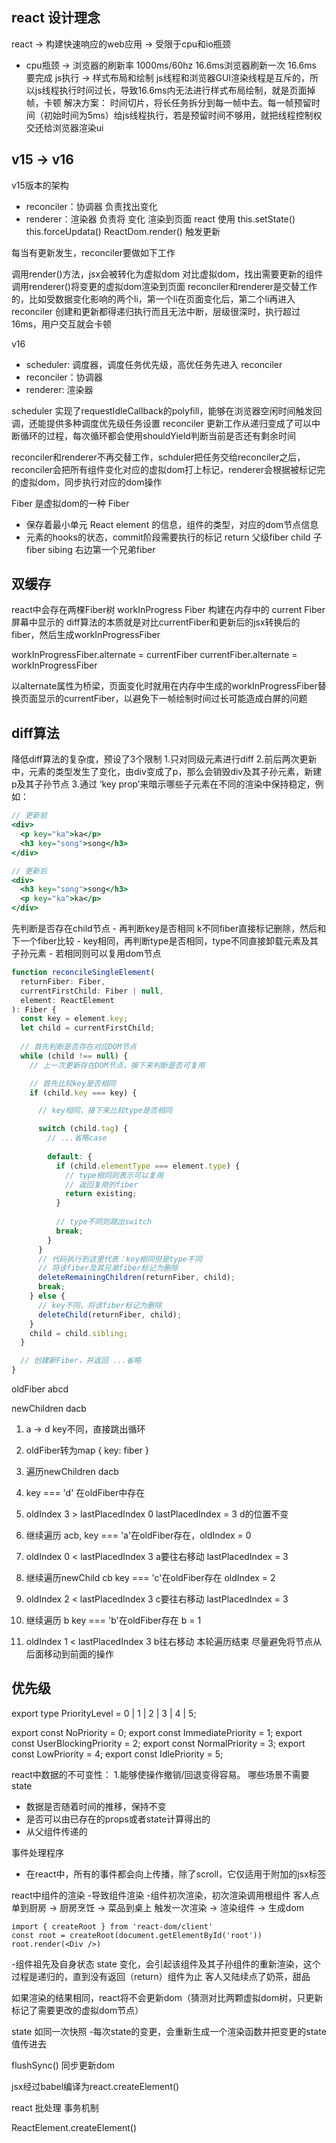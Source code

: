 ## react 设计理念
react -> 构建快速响应的web应用 -> 受限于cpu和io瓶颈
 - cpu瓶颈 -> 浏览器的刷新率 1000ms/60hz 16.6ms浏览器刷新一次
    16.6ms 要完成 js执行 -> 样式布局和绘制
    js线程和浏览器GUI渲染线程是互斥的，所以js线程执行时间过长，导致16.6ms内无法进行样式布局绘制，就是页面掉帧，卡顿
    解决方案： 时间切片，将长任务拆分到每一帧中去。每一帧预留时间（初始时间为5ms）给js线程执行，若是预留时间不够用，就把线程控制权交还给浏览器渲染ui

## v15 -> v16
v15版本的架构
 - reconciler：协调器 负责找出变化
 - renderer：渲染器 负责将 变化 渲染到页面
 react 使用 this.setState() this.forceUpdata() ReactDom.render() 触发更新

 每当有更新发生，reconciler要做如下工作

 调用render()方法，jsx会被转化为虚拟dom
 对比虚拟dom，找出需要更新的组件
 调用renderer()将变更的虚拟dom渲染到页面
reconciler和renderer是交替工作的，比如受数据变化影响的两个li，第一个li在页面变化后，第二个li再进入reconciler
创建和更新都得递归执行而且无法中断，层级很深时，执行超过16ms，用户交互就会卡顿

v16
 - scheduler: 调度器，调度任务优先级，高优任务先进入 reconciler
 - reconciler：协调器
 - renderer: 渲染器

scheduler 实现了requestIdleCallback的polyfill，能够在浏览器空闲时间触发回调，还能提供多种调度优先级任务设置
reconciler 更新工作从递归变成了可以中断循环的过程，每次循环都会使用shouldYield判断当前是否还有剩余时间

reconciler和renderer不再交替工作，schduler把任务交给reconciler之后，reconciler会把所有组件变化对应的虚拟dom打上标记，renderer会根据被标记完的虚拟dom，同步执行对应的dom操作

Fiber 是虚拟dom的一种
Fiber
 - 保存着最小单元 React element 的信息，组件的类型，对应的dom节点信息
 - 元素的hooks的状态，commit阶段需要执行的标记
    return 父级fiber
    child 子fiber
    sibing 右边第一个兄弟fiber
## 双缓存
react中会存在两棵Fiber树
workInProgress Fiber 构建在内存中的
current Fiber 屏幕中显示的
diff算法的本质就是对比currentFiber和更新后的jsx转换后的fiber，然后生成workInProgressFiber

workInProgressFiber.alternate = currentFiber
currentFiber.alternate = workInProgressFiber

以alternate属性为桥梁，页面变化时就用在内存中生成的workInProgressFiber替换页面显示的currentFiber，以避免下一帧绘制时间过长可能造成白屏的问题



## diff算法
 降低diff算法的复杂度，预设了3个限制
1.只对同级元素进行diff
2.前后两次更新中，元素的类型发生了变化，由div变成了p，那么会销毁div及其子孙元素，新建p及其子孙节点
3.通过 ‘key prop’来暗示哪些子元素在不同的渲染中保持稳定，例如：
```jsx
// 更新前
<div>
  <p key="ka">ka</p>
  <h3 key="song">song</h3>
</div>

// 更新后
<div>
  <h3 key="song">song</h3>
  <p key="ka">ka</p>
</div>
```

先判断是否存在child节点 - 再判断key是否相同 k不同fiber直接标记删除，然后和下一个fiber比较 - key相同，再判断type是否相同，type不同直接卸载元素及其子孙元素 - 若相同则可以复用dom节点

```javascript
function reconcileSingleElement(
  returnFiber: Fiber,
  currentFirstChild: Fiber | null,
  element: ReactElement
): Fiber {
  const key = element.key;
  let child = currentFirstChild;
  
  // 首先判断是否存在对应DOM节点
  while (child !== null) {
    // 上一次更新存在DOM节点，接下来判断是否可复用

    // 首先比较key是否相同
    if (child.key === key) {

      // key相同，接下来比较type是否相同

      switch (child.tag) {
        // ...省略case
        
        default: {
          if (child.elementType === element.type) {
            // type相同则表示可以复用
            // 返回复用的fiber
            return existing;
          }
          
          // type不同则跳出switch
          break;
        }
      }
      // 代码执行到这里代表：key相同但是type不同
      // 将该fiber及其兄弟fiber标记为删除
      deleteRemainingChildren(returnFiber, child);
      break;
    } else {
      // key不同，将该fiber标记为删除
      deleteChild(returnFiber, child);
    }
    child = child.sibling;
  }

  // 创建新Fiber，并返回 ...省略
}
```

oldFiber
abcd

newChildren
dacb

1. a -> d key不同，直接跳出循环
2. oldFiber转为map { key: fiber }

3. 遍历newChildren dacb
4. key === 'd' 在oldFiber中存在
5. oldIndex 3 > lastPlacedIndex 0  lastPlacedIndex = 3 d的位置不变

6. 继续遍历 acb, key === 'a'在oldFiber存在，oldIndex = 0
7. oldIndex 0 < lastPlacedIndex 3 a要往右移动 lastPlacedIndex = 3

8. 继续遍历newChild cb key === 'c'在oldFiber存在 oldIndex = 2
9. oldIndex 2 < lastPlacedIndex 3 c要往右移动 lastPlacedIndex = 3

9. 继续遍历 b key === 'b'在oldFiber存在 b = 1
10. oldIndex 1 < lastPlacedIndex 3 b往右移动
本轮遍历结束
尽量避免将节点从后面移动到前面的操作

## 优先级
export type PriorityLevel = 0 | 1 | 2 | 3 | 4 | 5;

export const NoPriority = 0;
export const ImmediatePriority = 1;
export const UserBlockingPriority = 2;
export const NormalPriority = 3;
export const LowPriority = 4;
export const IdlePriority = 5;










react中数据的不可变性： 1.能够使操作撤销/回退变得容易。
哪些场景不需要state
 - 数据是否随着时间的推移，保持不变
 - 是否可以由已存在的props或者state计算得出的
 - 从父组件传递的

事件处理程序
 - 在react中，所有的事件都会向上传播，除了scroll，它仅适用于附加的jsx标签

react中组件的渲染
 -导致组件渲染
  -组件初次渲染，初次渲染调用根组件
    客人点单到厨房 -> 厨房烹饪 -> 菜品到桌上
    触发一次渲染 -> 渲染组件 -> 生成dom

    import { createRoot } from 'react-dom/client'
    const root = createRoot(document.getElementById('root'))
    root.render(<Div />)

  -组件祖先及自身状态 state 变化，会引起该组件及其子孙组件的重新渲染，这个过程是递归的，直到没有返回（return）组件为止
   客人又陆续点了奶茶，甜品

如果渲染的结果相同，react将不会更新dom（猜测对比两颗虚拟dom树，只更新标记了需要更改的虚拟dom节点）

state 如同一次快照
  -每次state的变更，会重新生成一个渲染函数并把变更的state值传进去

flushSync() 同步更新dom


jsx经过babel编译为react.createElement()


react 批处理 事务机制

ReactElement.createElement()



